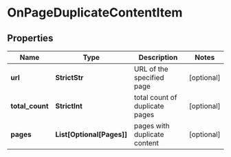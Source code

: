# OnPageDuplicateContentItem


## Properties

| Name | Type | Description | Notes |
|------------ | ------------- | ------------- | -------------|
**url** | **StrictStr** | URL of the specified page |[optional]|
**total_count** | **StrictInt** | total count of duplicate pages |[optional]|
**pages** | **List[Optional[Pages]]** | pages with duplicate content |[optional]|
